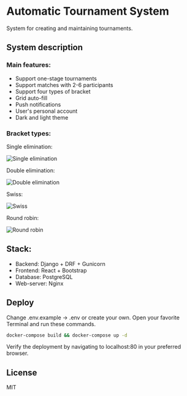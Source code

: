 # Automatic Tournament System
System for creating and maintaining tournaments. 

## System description
### Main features:
 - Support one-stage tournaments
 - Support matches with 2-6 participants
 - Support four types of bracket
 - Grid auto-fill 
 - Push notifications
 - User's personal account
 - Dark and light theme
 
 ### Bracket types:
Single elimination:

![Single elimination](https://github.com/inilay/ATS/assets/110691997/ad853913-56fc-400a-b117-bb140d10b9fd)

Double elimination:

![Double elimination](https://github.com/inilay/ATS/assets/110691997/a79049a1-6bc1-49d5-a560-f04fa23e7fa6)

Swiss:

![Swiss](https://github.com/inilay/ATS/assets/110691997/adcb2b78-1bf1-475b-924a-7fb6c0f35592)

Round robin:

![Round robin](https://github.com/inilay/ATS/assets/110691997/d9bdb3b9-d501-41d5-91d3-b49ac3e28791)


## Stack:
- Backend: Django + DRF + Gunicorn
- Frontend: React + Bootstrap 
- Database: PostgreSQL
- Web-server: Nginx

## Deploy
Change .env.example -> .env or create your own.
Open your favorite Terminal and run these commands.
```sh 
docker-compose build && docker-compose up -d
```
Verify the deployment by navigating to localhost:80 in your preferred browser.

## License

MIT
